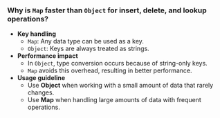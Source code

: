 ### Why is `Map` faster than `Object` for insert, delete, and lookup operations?
- **Key handling**
  - `Map`: Any data type can be used as a key.  
  - `Object`: Keys are always treated as strings.  
- **Performance impact**
  - In `Object`, type conversion occurs because of string-only keys.  
  - `Map` avoids this overhead, resulting in better performance.  
- **Usage guideline**
  - Use **Object** when working with a small amount of data that rarely changes.  
  - Use **Map** when handling large amounts of data with frequent operations.  
